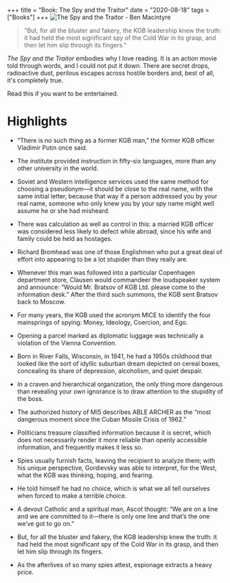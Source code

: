 +++
title = "Book: The Spy and the Traitor"
date = "2020-08-18"
tags = ["Books"]
+++
![The Spy and the Traitor - Ben Macintyre](https://images-na.ssl-images-amazon.com/images/I/914MkUIWveL.jpg)


> "But, for all the bluster and fakery, the KGB leadership knew the truth: it had held the most significant spy of the Cold War in its grasp, and then let him slip through its fingers."

<!--more-->

*The Spy and the Traitor* embodies why I love reading. It is an action movie told through words, and I could not put it down. There are secret drops, radioactive dust, perilous escapes across hostile borders and, best of all, it's completely true.

Read this if you want to be entertained.


# Highlights

- “There is no such thing as a former KGB man,” the former KGB officer Vladimir Putin once said.

- The institute provided instruction in fifty-six languages, more than any other university in the world.

- Soviet and Western intelligence services used the same method for choosing a pseudonym—it should be close to the real name, with the same initial letter, because that way if a person addressed you by your real name, someone who only knew you by your spy name might well assume he or she had misheard.

- There was calculation as well as control in this: a married KGB officer was considered less likely to defect while abroad, since his wife and family could be held as hostages.

- Richard Bromhead was one of those Englishmen who put a great deal of effort into appearing to be a lot stupider than they really are.

- Whenever this man was followed into a particular Copenhagen department store, Clausen would commandeer the loudspeaker system and announce: “Would Mr. Bratsov of KGB Ltd. please come to the information desk.” After the third such summons, the KGB sent Bratsov back to Moscow.

- For many years, the KGB used the acronym MICE to identify the four mainsprings of spying: Money, Ideology, Coercion, and Ego.

- Opening a parcel marked as diplomatic luggage was technically a violation of the Vienna Convention.

- Born in River Falls, Wisconsin, in 1941, he had a 1950s childhood that looked like the sort of idyllic suburban dream depicted on cereal boxes, concealing its share of depression, alcoholism, and quiet despair.

- In a craven and hierarchical organization, the only thing more dangerous than revealing your own ignorance is to draw attention to the stupidity of the boss.

- The authorized history of MI5 describes ABLE ARCHER as the “most dangerous moment since the Cuban Missile Crisis of 1962.”

- Politicians treasure classified information because it is secret, which does not necessarily render it more reliable than openly accessible information, and frequently makes it less so.

- Spies usually furnish facts, leaving the recipient to analyze them; with his unique perspective, Gordievsky was able to interpret, for the West, what the KGB was thinking, hoping, and fearing.

- He told himself he had no choice, which is what we all tell ourselves when forced to make a terrible choice.

- A devout Catholic and a spiritual man, Ascot thought: “We are on a line and we are committed to it—there is only one line and that’s the one we’ve got to go on.”

- But, for all the bluster and fakery, the KGB leadership knew the truth: it had held the most significant spy of the Cold War in its grasp, and then let him slip through its fingers.

- As the afterlives of so many spies attest, espionage extracts a heavy price.
